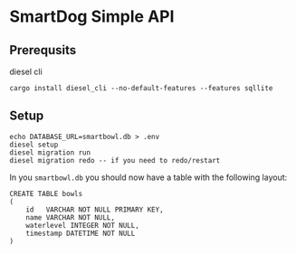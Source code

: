 # SmartDog Simple API

## Prerequsits

diesel cli

```shell
cargo install diesel_cli --no-default-features --features sqllite
```

## Setup

```shell
echo DATABASE_URL=smartbowl.db > .env
diesel setup
diesel migration run
diesel migration redo -- if you need to redo/restart
```
In you `smartbowl.db` you should now have a table 
with the following layout:

```sqlite
CREATE TABLE bowls
(
    id   VARCHAR NOT NULL PRIMARY KEY,
    name VARCHAR NOT NULL,
    waterlevel INTEGER NOT NULL,
    timestamp DATETIME NOT NULL
)
```